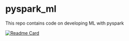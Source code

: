 # pyspark_ml
This repo contains code on developing ML with pyspark

[![Readme Card](https://github-readme-stats.vercel.app/api/pin/?username=agbleze&repo=pyspark_ml)](https://github.com/agbleze/pyspark_ml)


